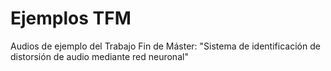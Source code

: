 # Ejemplos TFM
Audios de ejemplo del Trabajo Fin de Máster: "Sistema de identificación de distorsión de audio mediante red neuronal"
